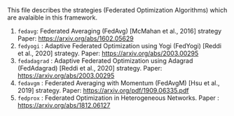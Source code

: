 This file describes the strategies (Federated Optimization Algorithms) which are avalaible in this framework.

1. `fedavg`: Federated Averaging (FedAvg) [McMahan et al., 2016] strategy Paper: https://arxiv.org/abs/1602.05629
2. `fedyogi` : Adaptive Federated Optimization using Yogi (FedYogi) [Reddi et al., 2020]
strategy. Paper: https://arxiv.org/abs/2003.00295
3. `fedadagrad` : Adaptive Federated Optimization using Adagrad (FedAdagrad) [Reddi et al.,
2020] strategy. Paper: https://arxiv.org/abs/2003.00295
4. `fedavgm` : Federated Averaging with Momentum (FedAvgM) [Hsu et al., 2019] strategy. Paper: https://arxiv.org/pdf/1909.06335.pdf
5. `fedprox` : Federated Optimization in Heterogeneous Networks. Paper : https://arxiv.org/abs/1812.06127
